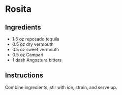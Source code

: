 # Rosita 

## Ingredients

* 1.5 oz reposado tequila
* 0.5 oz dry vermouth
* 0.5 oz sweet vermouth
* 0.5 oz Campari
* 1 dash Angostura bitters

## Instructions

Combine ingredients, stir with ice, strain, and serve up. 
